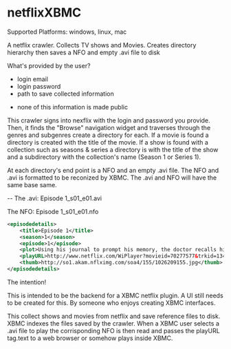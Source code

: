netflixXBMC
===========
Supported Platforms: windows, linux, mac 

A netflix crawler. Collects TV shows and Movies. Creates directory hierarchy then saves a NFO and empty .avi file to disk

What's provided by the user?
- login email
- login password
- path to save collected information
* none of this information is made public

This crawler signs into nexflix with the login and password you provide. Then, it finds the "Browse" navigation widget and traverses through the genres and subgenres create a directory for each. If a movie is found a directory is created with the title of the movie. If a show is found with a collection such as seasons & series a directory is with the title of the show and a subdirectory with the collection's name (Season 1 or Series 1).

At each directory's end point is a NFO and an empty .avi file. 
The NFO and .avi is formatted to be reconized by XBMC.
The .avi and NFO will have the same base same.

--
The .avi: Episode 1_s01_e01.avi

The NFO: Episode 1_s01_e01.nfo
```xml
<episodedetails>
    <title>Episode 1</title>
    <season>1</season>
    <episode>1</episode>
    <plot>Using his journal to prompt his memory, the doctor recalls his youth, when he was sent to the frigid tundra of rural Russia at age 25.</plot>
    <playURL>http://www.netflix.com/WiPlayer?movieid=70277577&trkid=13467549</playURL>
    <thumb>http://so1.akam.nflximg.com/soa4/155/1026209155.jpg</thumb>
</episodedetails>
```

The intention!

This is intended to be the backend for a XBMC netflix plugin. A UI still needs to be created for this. By someone who enjoys creating XBMC interfaces. 

This collect shows and movies from netflix and save reference files to disk. XBMC indexes the files saved by the crawler. When a XBMC user selects a .avi file to play the corrisponding NFO is then read and passes the playURL tag.text to a web browser or somehow plays inside XBMC. 

